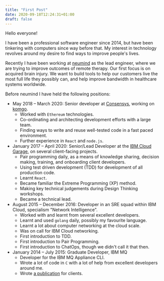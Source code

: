 ```yaml
---
title: "First Post"
date: 2020-09-18T12:24:31+01:00
draft: false
---
```


Hello everyone!

I have been a professional software engineer since 2014, but have been tinkering with computers since way before that. My interest in technology revolves around my desire to find ways to improve people's lives.

Recently I have been working at [neumind](https://www.neumind.co.uk) as the lead engineer, where we are trying to improve outcomes of remote therapy. Our first focus is on acquired brain injury. We want to build tools to help our customers live the most full life they possibly can, and help improve bandwidth in healthcare systems worldwide.

Before neumind I have held the following positions:
* May 2018 – March 2020: Senior developer at [Consensys](https://www.consensys.net), working on [komgo](https://komgo.io).
  * Worked with `Ethereum` technologies.
  * Co-ordinating and architecting development efforts with a large team.
  * Finding ways to write and reuse well-tested code in a fast paced environment.
  * Further experience in `React` and `node.js`.
* January 2017 – April 2020: Senior/Lead Developer at the [IBM Cloud Garage](https://www.ibm.com/garage), on several client-facing projects.
  * Pair programming daily, as a means of knowledge sharing, decision making, training, and onboarding client developers.
  * Using test driven development (TDD) for development of all production code.
  * Learnt `React`.
  * Became familiar the Extreme Programming (XP) method.
  * Making key technical judgements during Design Thinking workshops.
  * Became a technical lead.
* August 2015 – December 2016: Developer in an SRE squad within IBM Cloud, specialism "Network Intelligence".
  *  Worked with and learnt from several excellent developers.
  *  Learnt and used `golang` daily, possibly my favourite language.
  *  Learnt a lot about computer networking at the cloud scale.
  *  Was on call for IBM Cloud networking.
  *  First introduction to TDD.
  *  First introduction to Pair Programming.
  *  First introduction to ChatOps, though we didn't call it that then.
* January 2014 – July 2015: Graduate Developer, IBM MQ
  * Developer for the IBM MQ Appliance CLI.
  * Wrote a lot of code in `C` with a lot of help from excellent developers around me.
  * Wrote [a publication](http://www.redbooks.ibm.com/redbooks/pdfs/sg248283.pdf) for clients.